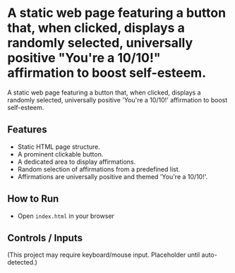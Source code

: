 # A static web page featuring a button that, when clicked, displays a randomly selected, universally positive "You're a 10/10!" affirmation to boost self-esteem.

A static web page featuring a button that, when clicked, displays a randomly selected, universally positive 'You're a 10/10!' affirmation to boost self-esteem.

## Features
- Static HTML page structure.
- A prominent clickable button.
- A dedicated area to display affirmations.
- Random selection of affirmations from a predefined list.
- Affirmations are universally positive and themed 'You're a 10/10!'.

## How to Run
- Open `index.html` in your browser

## Controls / Inputs
(This project may require keyboard/mouse input. Placeholder until auto-detected.)
